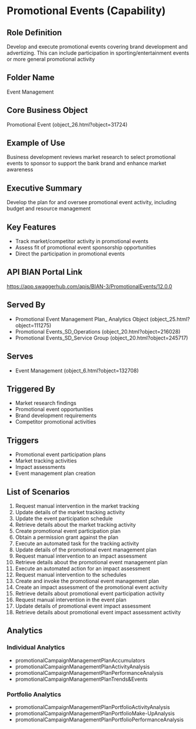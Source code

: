 # Promotional Events (Capability)

## Role Definition
Develop and execute promotional events covering brand development and advertizing. This can include participation in sporting/entertainment events or more general promotional activity

## Folder Name
Event Management

## Core Business Object
Promotional Event (object_26.html?object=31724)

## Example of Use
Business development reviews market research to select promotional events to sponsor to support the bank brand and enhance market awareness

## Executive Summary
Develop the plan for and oversee promotional event activity, including budget and resource management

## Key Features
- Track market/competitor activity in promotional events
- Assess fit of promotional event sponsorship opportunities
- Direct the participation in promotional events

## API BIAN Portal Link
https://app.swaggerhub.com/apis/BIAN-3/PromotionalEvents/12.0.0

## Served By
- Promotional Event Management Plan_ Analytics Object (object_25.html?object=111275)
- Promotional Events_SD_Operations (object_20.html?object=216028)
- Promotional Events_SD_Service Group (object_20.html?object=245717)

## Serves
- Event Management (object_6.html?object=132708)

## Triggered By
- Market research findings
- Promotional event opportunities
- Brand development requirements
- Competitor promotional activities

## Triggers
- Promotional event participation plans
- Market tracking activities
- Impact assessments
- Event management plan creation

## List of Scenarios
1. Request manual intervention in the market tracking
2. Update details of the market tracking activity
3. Update the event participation schedule
4. Retrieve details about the market tracking activity
5. Create promotional event participation plan
6. Obtain a permission grant against the plan
7. Execute an automated task for the tracking activity
8. Update details of the promotional event management plan
9. Request manual intervention to an impact assessment
10. Retrieve details about the promotional event management plan
11. Execute an automated action for an impact assessment
12. Request manual intervention to the schedules
13. Create and invoke the promotional event management plan
14. Create an impact assessment of the promotional event activity
15. Retrieve details about promotional event participation activity
16. Request manual intervention in the event plan
17. Update details of promotional event impact assessment
18. Retrieve details about promotional event impact assessment activity

## Analytics

### Individual Analytics
- promotionalCampaignManagementPlanAccumulators
- promotionalCampaignManagementPlanActivityAnalysis
- promotionalCampaignManagementPlanPerformanceAnalysis
- promotionalCampaignManagementPlanTrends&Events

### Portfolio Analytics
- promotionalCampaignManagementPlanPortfolioActivityAnalysis
- promotionalCampaignManagementPlanPortfolioMake-UpAnalysis
- promotionalCampaignManagementPlanPortfolioPerformanceAnalysis
